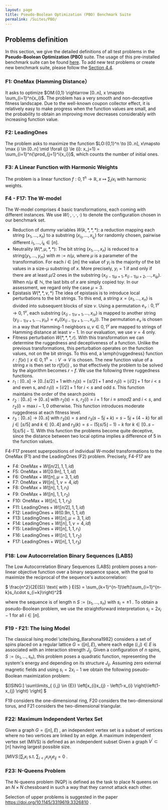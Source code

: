 ```yaml
---
layout: page
title: Pseudo-Boolean Optimization (PBO) Benchmark Suite
permalink: /Suites/PBO/
--- 
```


## Problems definition

In this section, we give the detailed definitions of all test problems in the **Pseudo-Boolean Optimization (PBO)** suite. The usage of this pre-installed benchmark suite can be found [here](/IOHexperimenter/Cpp/#using-suites). To add new test problems or create new benchmark suite, please follow the [Section 4.4](/IOHexperimenter/extension/).

### F1: OneMax (Hamming Distance）

It asks to optimize $OM:{0,1} \rightarrow [0..n], x \mapsto \sum_{i=1}^n{x_i}$. The problem has a very smooth and non-deceptive fitness landscape. Due to the well-known coupon collector effect, it is relatively easy to make progress when the function values are small, and the probability to obtain an improving move decreases considerably with increasing function value.

### F2: LeadingOnes

The problem asks to maximize the function $LO:{0,1}^n \to [0..n], x\mapsto \max {i \in [0..n] \mid \forall {j} \le {i}: x_j=1} = \sum_{i=1}^n{\prod_{j=1}^i{x_i}}$, which counts the number of initial ones.

### F3: A Linear Function with Harmonic Weights

The problem is a linear function $f:{0,1}^n \to \mathbb{R}, x \mapsto \sum_{i} i x_i$ with harmonic weights.

### F4 - F17: The W-model

The W-model comprises 4 basic transformations, each coming with different instances. We use $W(\cdot,\cdot,\cdot,\cdot)$ to denote the configuration chosen in our benchmark set.

 - Reduction of dummy variables $W(k,\ast,\ast,\ast)$: a reduction mapping each string $(x_1, \ldots, x_n)$ to a substring $(x_{i_1}, \ldots, x_{i_k})$ for randomly chosen, pairwise different $i_1,\ldots, i_k \in [n]$.
 - Neutrality $W(\ast,\mu,\ast,\ast)$: The bit string $(x_1,\ldots,x_n)$ is reduced to a string$(y_1,\ldots,y_m)$ with $m:=n/\mu$, where $\mu$ is a parameter of the transformation. For each $i \in [m]$ the value of $y_i$ is the majority of the bit values in a size-$\mu$ substring of $x$. More precisely, $y_i=1$ if and only if there are at least $\mu/2$ ones in the substring $(x_{(i-1)\mu+1},x_{(i-1)\mu+2},\ldots,x_{i\mu})$. When ${n/\mu} \notin {\mathbb{N}}$, the last bits of $x$ are simply copied to$y$. In our assessment, we regard only the case $\mu=3$.
 - Epistasis $W(\ast,\ast,\nu,\ast)$ The idea of epistasis is to introduce local perturbations to the bit strings. To this end, a string $x=(x_1,\ldots,x_n)$ is divided into subsequent blocks of size $\nu$. Using a permutation $e_{\nu}:{0,1}^{\nu} \to {0,1}^{\nu}$, each substring $(x_{(i-1)\nu+1},\ldots,x_{i\nu})$ is mapped to another string $(y_{(i-1)\nu+1},\ldots,y_{i\nu})=e_{\nu}((x_{(i-1)\nu+1},\ldots,x_{i\nu}))$. The permutation $e_{\nu}$ is chosen in a way that Hamming-1 neighbors $u,v \in {0,1}^{\nu}$ are mapped to strings of Hamming distance at least $\nu-1$. In our evaluation, we use $\nu=4$ only.
 - Fitness perturbation $W(\ast,\ast,\ast,r)$. With this transformation we can determine the ruggedness and deceptiveness of a function. Unlike the previous transformations, this perturbation operates on the function values, not on the bit strings. To this end, a \emph{ruggedness} function $r:{f(x) \mid {x} \in {0,1}^n }=:V \to {V}$ is chosen. The new function value of a string $x$ is then set to $r(f(x))$ , so that effectively the problem to be solved by the algorithm becomes ${r} \circ {f}$. We use the following three ruggedness functions.
  - $r_1:[0..s] \to [0..\lceil{s/2}\rceil+1$ with $r_1(s)= \lceil {s/2} \rceil +1$ and $r_1(i)=\lfloor {i/2} \rfloor+1$ for $i<s$ and even s, and $r_1(i)=\lceil {i/2} \rceil+1$ for $i<s$ and odd $s$. This function maintains the order of the search points
  - $r_2:[0..s] \to [0..s]$ with $r_2(s)=s$, $r_2(i)=i+1$ for $i \equiv {s  {mod}  2}$ and $i<s$, and $r_2(i)=\max{ {i-1,0}}$ otherwise. This function introduces moderate ruggedness at each fitness level. 
  - $r_3:[0..s] \to [0..s]$ with $r_3(s)=s$ and $r_3(s-5j+k)=s-5j+(4-k)$ for all $j \in {[s/5]}$ and $k {\in} [0..4]$ and $r_3(k)=s - (5\lfloor {s/5} \rfloor - 1 )- k$ for $k \in [0..s - 5\lfloor {s/5} \rfloor -1]$. With this function the problems become quite deceptive, since the distance between two local optima implies a difference of $5$ in the function values. 

F4-F17 present superpositions of individual W-model transformations to the OneMax (F1) and the LeadingOnes (F2) problem. Precisely, F4-F17 are

* F4: $\text{OneMax} + W([n/2],1,1,id)$
* F5: $\text{OneMax} + W([0.9n],1,1,id)$
* F6: $\text{OneMax} + W([n],\mu=3,1,id)$
* F7: $\text{OneMax} + W([n],1,\nu=4,id)$
* F8: $\text{OneMax} + W([n],1,1,r_1)$
* F9: $\text{OneMax} + W([n],1,1,r_2)$
* F10: $\text{OneMax} + W([n],1,1,r_3)$
* F11: $\text{LeadingOnes} + W([n/2],1,1,id)$
* F12: $\text{LeadingOnes} + W(0.9n,1,1,id)$
* F13: $\text{LeadingOnes} + W([n],\mu=3,1,id)$
* F14: $\text{LeadingOnes} + W([n],1,\nu=4,id)$
* F15: $\text{LeadingOnes} + W([n],1,1,r_1)$
* F16: $\text{LeadingOnes} + W([n],1,1,r_2)$
* F17: $\text{LeadingOnes} + W([n],1,1,r_3)$

### F18: Low Autocorrelation Binary Sequences (LABS)

The Low Autocorrelation Binary Sequences (LABS) problem poses a non-linear objective function over a binary sequence space, with the goal to maximize the reciprocal of the sequence's autocorrelation:

 $ \frac{n^2}{2E(S)} \text{ with } E(S) = \sum_{k=1}^{n-1}\left(\sum_{i=1}^{n-k}s_i\cdot s_{i+k}\right)^2$

where the sequence is of length n $S:=\left(s_1,\ldots,s_n\right)$ with $s_i=\pm 1$ . To obtain a pseudo-Boolean problem, we use the straightforward interpretation $s_i=2x_i-1$ for all $i \in [n]$. 

### F19 - F21: The Ising Model

The classical Ising model \cite{Ising_Barahona1982} considers a set of spins placed on a regular lattice $G=([n],E)$, where each edge $(i,j) \in {E}$ is associated with an interaction strength $J_{ij}$. Given a configuration of $n$ spins, $S:=\left(s_1,\ldots,s_n\right)$, this problem poses a quadratic function, representing the system's energy and depending on its structure $J_{ij}$. Assuming zero external magnetic fields and using $s_i=2x_i-1$ we obtain the following pseudo-Boolean maximization problem:

$[ISING:] \sum\limits_{ {i,j} \in {E}} \left[x_{i}x_{j} - \left(1-x_{i} \right)\left(1-x_{j} \right) \right] $

F19 considers the one-dimensional ring, F20 considers the two-dimensional torus, and F21 considers the two-dimensional triangular.

### F22: Maximum Independent Vertex Set

Given a graph $G=([n],E)$
, an independent vertex set is a subset of vertices where no two vertices are linked by an edge. A maximum independent vertex set (MIVS) is defined as an independent subset Given a graph $V^{\prime} \subset [n]$ having largest possible size.

$[MIVS:] \sum_i x_i \;   \textrm{s.t.} \; \sum_{i < j} x_i x_j e_{ij} = 0~$.

### F23: N-Queens Problem

The N-queens problem (NQP) is defined as the task to place N queens on an ${N}\times{N}$ chessboard in such a way that they cannot attack each other.

Selection of upper problems is suggested in the paper https://doi.org/10.1145/3319619.3326810 .